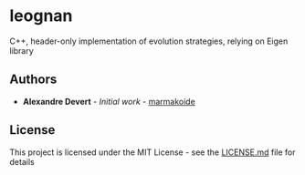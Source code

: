 # leognan
C++, header-only implementation of evolution strategies, relying on Eigen library

## Authors

* **Alexandre Devert** - *Initial work* - [marmakoide](https://github.com/marmakoide)

## License

This project is licensed under the MIT License - see the [LICENSE.md](LICENSE.md) file for details


